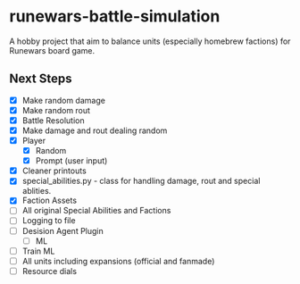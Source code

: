 # runewars-battle-simulation
A hobby project that aim to balance units (especially homebrew factions) for Runewars board game.

## Next Steps
- [x] Make random damage
- [x] Make random rout
- [x] Battle Resolution
- [x] Make damage and rout dealing random
- [x] Player
  - [x] Random
  - [x] Prompt (user input)
- [x] Cleaner printouts
- [x] special_abilities.py - class for handling damage, rout and special ablities.
- [x] Faction Assets
- [ ] All original Special Abilities and Factions
- [ ] Logging to file
- [ ] Desision Agent Plugin
  - [ ] ML
- [ ] Train ML
- [ ] All units including expansions (official and fanmade)
- [ ] Resource dials
